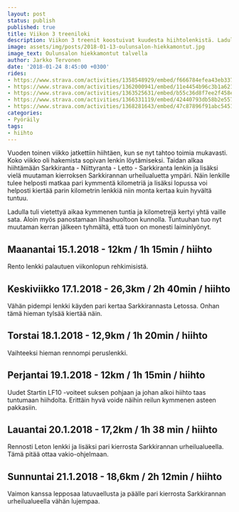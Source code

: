 ```yaml
---
layout: post
status: publish
published: true
title: Viikon 3 treeniloki
description: Viikon 3 treenit koostuivat kuudesta hiihtolenkistä. Ladulla tuli viiletettyä suksilla melkein sadan kilometrin verran.
image: assets/img/posts/2018-01-13-oulunsalon-hiekkamontut.jpg
image_text: Oulunsalon hiekkamontut talvella
author: Jarkko Tervonen
date: '2018-01-24 8:45:00 +0300'
rides:
- https://www.strava.com/activities/1358548929/embed/f666784efea43eb337717e3da215e801f68795b4
- https://www.strava.com/activities/1362000941/embed/11e4454b96c3b1a621f091d618dca5850523006b
- https://www.strava.com/activities/1363525631/embed/b55c36d8f7ee2f458edcd441a1debdff7071d19b
- https://www.strava.com/activities/1366331119/embed/42440793db58b2e5576be72dd4bf8cde8147790f
- https://www.strava.com/activities/1368281643/embed/47c87896f91abc545184b77d1ba6e597cf53ae2e
categories:
- Pyöräily
tags:
- hiihto
---
```

Vuoden toinen viikko jatkettiin hiihtäen, kun se nyt tahtoo toimia mukavasti. Koko viikko oli hakemista sopivan lenkin löytämiseksi. Taidan alkaa hiihtämään Sarkkiranta - Niittyranta - Letto - Sarkkiranta lenkin ja lisäksi vielä muutaman kierroksen Sarkkirannan urheilualuetta ympäri. Näin lenkille tulee helposti matkaa pari kymmentä kilometriä ja lisäksi lopussa voi helposti kiertää parin kilometrin lenkkiä niin monta kertaa kuin hyvältä tuntuu.

Ladulla tuli vietettyä aikaa kymmenen tuntia ja kilometrejä kertyi yhtä vaille sata. Aloin myös panostamaan lihashuoltoon kunnolla. Tuntuuhan tuo nyt muutaman kerran jälkeen tyhmältä, että tuon on monesti laiminlyönyt.

<!-- more -->

## Maanantai 15.1.2018 - 12km / 1h 15min / hiihto

Rento lenkki palautuen viikonlopun rehkimisistä.

## Keskiviikko 17.1.2018 - 26,3km / 2h 40min / hiihto

Vähän pidempi lenkki käyden pari kertaa Sarkkirannasta Letossa. Onhan tämä hieman tylsää kiertää näin.

## Torstai 18.1.2018 - 12,9km / 1h 20min / hiihto

Vaihteeksi hieman rennompi peruslenkki.

## Perjantai 19.1.2018 - 12km / 1h 15min / hiihto

Uudet Startin LF10 -voiteet suksen pohjaan ja johan alkoi hiihto taas tuntumaan hiihdolta. Erittäin hyvä voide näihin reilun kymmenen asteen pakkasiin.

## Lauantai 20.1.2018 - 17,2km / 1h 38 min / hiihto

Rennosti Leton lenkki ja lisäksi pari kierrosta Sarkkirannan urheilualueella. Tämä pitää ottaa vakio-ohjelmaan.

## Sunnuntai 21.1.2018 - 18,6km / 2h 12min / hiihto

Vaimon kanssa lepposaa latuvaellusta ja päälle pari kierrosta Sarkkirannan urheilualueella vähän lujempaa.
